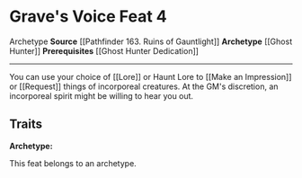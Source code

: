 ﻿---
actions: null
cost: null
element: null
feat: Grave's Voice
frequency: null
heighten_level: null
id: '2278'
level: '4'
name: Grave's Voice
prerequisite: '[[DATABASE/feat/Ghost Hunter Dedication|Ghost Hunter Dedication]]'
rarity: Common
requirement: null
school: null
source: '[[DATABASE/source/Pathfinder 163. Ruins of Gauntlight|Pathfinder #163: Ruins
  of Gauntlight]]'
subcategory: null
trait:
- '[[DATABASE/trait/Archetype|Archetype]]'
trigger: null
type: Feat

---
# Grave's Voice <span class="item-type">Feat 4</span>

<span class="item-trait">Archetype</span>
**Source** [[Pathfinder 163. Ruins of Gauntlight]]
**Archetype** [[Ghost Hunter]]
**Prerequisites** [[Ghost Hunter Dedication]]

---
You can use your choice of [[Lore]] or Haunt Lore to [[Make an Impression]] or [[Request]] things of incorporeal creatures. At the GM's discretion, an incorporeal spirit might be willing to hear you out.

## Traits

**Archetype:**

This feat belongs to an archetype.